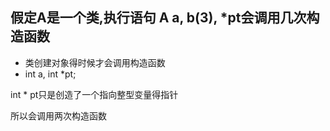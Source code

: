 
## 假定A是一个类,执行语句 A a, b(3), *pt会调用几次构造函数

* 类创建对象得时候才会调用构造函数
* int a, int *pt;

int * pt只是创造了一个指向整型变量得指针

所以会调用两次构造函数